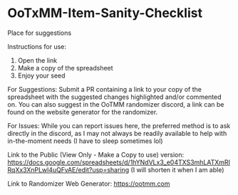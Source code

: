# OoTxMM-Item-Sanity-Checklist
Place for suggestions



Instructions for use:
1. Open the link
2. Make a copy of the spreadsheet
3. Enjoy your seed

For Suggestions:
Submit a PR containing a link to your copy of the spreadsheet with the suggested changes highlighted and/or commented on. You can also suggest in the OoTMM randomizer discord, a link can be found on the website generator for the randomizer.

For Issues:
While you can report issues here, the preferred method is to ask directly in the discord, as I may not always be readily available to help with in-the-moment needs (I have to sleep sometimes lol)

Link to the Public (View Only - Make a Copy to use) version: https://docs.google.com/spreadsheets/d/1hYNdVLx3_e04TXS3mhLATXmRIRqXx3XnPLwl4uQFvAE/edit?usp=sharing
(I will shorten it when I am able)

Link to Randomizer Web Generator: https://ootmm.com 
